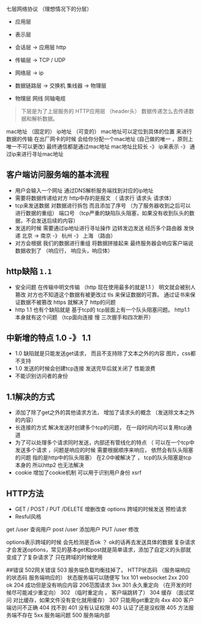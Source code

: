 七层网络协议  （理想情况下的分层）  
- 应用层 
- 表示层 
- 会话层    ->  应用层  http

- 传输层    -> TCP / UDP
- 网络层    -> ip 

- 数据链路层 -> 交换机 集线器  -> 物理层  
- 物理层 网线 同轴电缆 


> 下层是为了上层服务的  HTTP应用层 （header头）  数据传递怎么去传递数据和解析数据。


mac地址 （固定的） ip地址 （可变的）  mac地址可以定位到具体的位置 来进行数据的传输  在出厂网卡的时候 会给你分配一个mac地址 (自己做的唯一 ，原则上唯一不可以更改)
最终通信都是通过mac地址 mac地址比较长 -》 ip来表示 -》 通过ip来进行寻址mac地址


## 客户端访问服务端的基本流程
- 用户会输入一个网址  通过DNS解析服务端找到对应的ip地址
- 需要将数据传递给对方  http中存的是报文 （ 请求行 请求头 请求体）
- tcp来发送数据   对数据进行拆包 而且添加了序号 （为了服务器收到之后可以进行数据的重组） 端口号 （tcp严重的缺陷队头阻塞，如果没有收到队头的数据，不会发送后续的内容）
- 发送的时候 需要通过ip地址进行寻址操作  边转发边发送  经历多个路由器  发快递 北京 -> 南京 -》 杭州 -》 上海  （路由）
- 对方会根据 我们的数据进行重组 将数据拼接起来  最终服务器会响应客户端说 数据收到了  （响应行， 响应头，响应体）

 
## http缺陷 `1.1` 
- 安全问题 在传输中明文传输 （http 现在使用最多的就是1.1 ）  明文就会被别人篡改 对方也不知道这个数据有被更改过  tls 来保证数据的可靠。 通过证书来保证数据不被篡改  https 就解决了 http的问题
- http 1.1 也有个缺陷就是 基于tcp的 tcp层面上有一个队头阻塞问题。 http1.1 本身就有这个问题  （tcp面向连接  慢 三次握手和四次断开）


## 中新增的特点  1.0 -》 1.1
- 1.0 缺陷就是只能发送get请求， 而且不支持除了文本之外的内容 图片，css都不支持   
- 1.0 发送的时候会创建tcp连接 发送完毕后就关闭了  性能浪费
- 不能识别访问者的身份


## 1.1解决的方式 
- 添加了除了get之外的其他请求方法， 增加了请求头的概念 （发送除文本之外的内容）
- 长连接的方式 解决发送时创建多个tcp的问题，  在一段时间内可以复用tcp通道
- 为了可以处理多个请求同时发送，内部还有管线化的特点  （ 可以在一个tcp中发送多个请求 ，问题是响应的时候 需要根据顺序来响应， 依然会有队头阻塞的问题  指的是http中的队头阻塞） 在2.0中被解决了 ， tcp的队头阻塞是tcp本身的 所以http2 也无法解决 
- cookie 增加了cookie机制 可以用于识别用户身份 xsrf



## HTTP方法
- GET / POST / PUT /DELETE  增删改查  options 跨域的时候发送 预检请求 
- Resful风格   

get /user  查询用户
post /user  添加用户
PUT /user  修改


options表示跨域的时候 会先检测是否ok ？ ok的话再去发送具体的数据 
复杂请求才会发送options，常见的基本get和post就是简单请求，添加了自定义的头部就变成了了复杂请求了  只在跨域的时候使用

##错误  502网关错误   503 服务端负载均衡挂掉了。 HTTP状态码  （服务端响应的状态码 服务端响应的）  状态服务端可以随便写
1xx  101 websocket
2xx  200 ok  204 成功但是没有响应内容 206范围请求
3xx  301  永久重定向 （在开发的时候尽可能减少重定向） 302 （临时重定向 ， 客户端跳转了） 304 缓存 （面试常问 对比缓存，如果文件没有变化就用缓存）  307 只能用get重定向 
4xx  400 客户端访问不正确  404 找不到 401 没有认证权限  403 认证了还是没权限  405 方法服务端不存在 
5xx  服务端问题 500 服务端内部